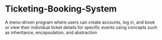 # Ticketing-Booking-System
A menu-driven program where users can create accounts, log in, and book or view their individual ticket details for specific events using concepts such as inheritance, encapsulation, and abstraction

